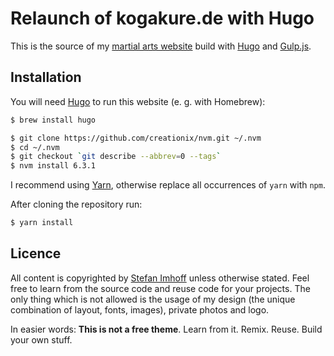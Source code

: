 # Relaunch of kogakure.de with Hugo

This is the source of my [martial arts website][kogakure] build with [Hugo][hugo] and [Gulp.js][gulp].

## Installation

You will need [Hugo][hugo] to run this website (e. g. with Homebrew):

```sh
$ brew install hugo
```

```bash
$ git clone https://github.com/creationix/nvm.git ~/.nvm
$ cd ~/.nvm
$ git checkout `git describe --abbrev=0 --tags`
$ nvm install 6.3.1
```

I recommend using [Yarn][yarn], otherwise replace all occurrences of `yarn` with `npm`.

After cloning the repository run:

```bash
$ yarn install
```

## Licence

All content is copyrighted by [Stefan Imhoff][si] unless otherwise stated. Feel free to learn from the source code and reuse code for your projects. The only thing which is not allowed is the usage of my design (the unique combination of layout, fonts, images), private photos and logo.

In easier words: **This is not a free theme**. Learn from it. Remix. Reuse. Build your own stuff.

[kogakure]: https://kogakure.de
[hugo]: http://gohugo.io/
[gulp]: http://gulpjs.com/
[yarn]: https://yarnpkg.com
[si]: https://stefanimhoff.de
